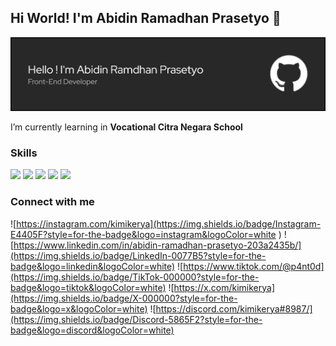 ## Hi World! I'm Abidin Ramadhan Prasetyo 👋

![kimikerya](img/github-header-banner.png)
<!--
**kimikerya/kimikerya** is a ✨ _special_ ✨ repository because its `README.md` (this file) appears on your GitHub profile.

Here are some ideas to get you started:

- 🔭 I’m currently working on ...
- 🌱 I’m currently learning ...
- 👯 I’m looking to collaborate on ...
- 🤔 I’m looking for help with ...
- 💬 Ask me about ...
- 📫 How to reach me: ...
- 😄 Pronouns: ...
- ⚡ Fun fact: ...
-->

I’m currently learning in **Vocational Citra Negara School**

### Skills
<img src="https://img.shields.io/badge/HTML5-E34F26?style=for-the-badge&logo=html5&logoColor=white" /> <img src="https://img.shields.io/badge/CSS3-1572B6?style=for-the-badge&logo=css3&logoColor=white" /> <img src="https://img.shields.io/badge/JavaScript-323330?style=for-the-badge&logo=javascript&logoColor=F7DF1E" /> <img src="https://img.shields.io/badge/React_Native-20232A?style=for-the-badge&logo=react&logoColor=61DAFB" /> <img src="https://img.shields.io/badge/TypeScript-007ACC?style=for-the-badge&logo=typescript&logoColor=white" />

### Connect  with me

![https://instagram.com/kimikerya](https://img.shields.io/badge/Instagram-E4405F?style=for-the-badge&logo=instagram&logoColor=white
) ![https://www.linkedin.com/in/abidin-ramadhan-prasetyo-203a2435b/](https://img.shields.io/badge/LinkedIn-0077B5?style=for-the-badge&logo=linkedin&logoColor=white) ![https://www.tiktok.com/@p4nt0d](https://img.shields.io/badge/TikTok-000000?style=for-the-badge&logo=tiktok&logoColor=white) ![https://x.com/kimikerya](https://img.shields.io/badge/X-000000?style=for-the-badge&logo=x&logoColor=white) ![https://discord.com/kimikerya#8987/](https://img.shields.io/badge/Discord-5865F2?style=for-the-badge&logo=discord&logoColor=white)
